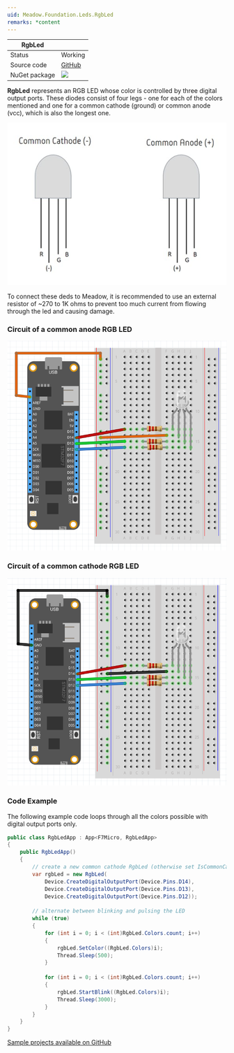 ```yaml
---
uid: Meadow.Foundation.Leds.RgbLed
remarks: *content
---
```


| RgbLed      |             |
|-------------|-------------|
| Status      | Working     |
| Source code | [GitHub](https://github.com/WildernessLabs/Meadow.Foundation/tree/master/Source/Meadow.Foundation.Core/Leds/)  |
| NuGet package | <a href="https://www.nuget.org/packages/Meadow.Foundation/" target="_blank"><img src="https://img.shields.io/nuget/v/Meadow.Foundation.svg?label=Meadow.Foundation" style="width: auto;" /></a> |

**RgbLed** represents an RGB LED whose color is controlled by three digital output ports. These diodes consist of four legs - one for each of the colors mentioned and one for a common cathode (ground) or common anode (vcc), which is also the longest one.

![](../../API_Assets/Meadow.Foundation.Leds.RgbLed/RgbLed.jpg)

To connect these deds to Meadow, it is recommended to use an external resistor of ~270 to 1K ohms to prevent too much current from flowing through the led and causing damage. 

### Circuit of a common anode RGB LED

![](../../API_Assets/Meadow.Foundation.Leds.RgbLed/RgbLed_CommonAnode.png)

### Circuit of a common cathode RGB LED

![](../../API_Assets/Meadow.Foundation.Leds.RgbLed/RgbLed_CommonCathode.png)

### Code Example

The following example code loops through all the colors possible with digital output ports only.

```csharp
public class RgbLedApp : App<F7Micro, RgbLedApp>
{
    public RgbLedApp()
    {
        // create a new common cathode RgbLed (otherwise set IsCommonCathode = false)
        var rgbLed = new RgbLed(
            Device.CreateDigitalOutputPort(Device.Pins.D14),
            Device.CreateDigitalOutputPort(Device.Pins.D13),
            Device.CreateDigitalOutputPort(Device.Pins.D12));

        // alternate between blinking and pulsing the LED 
        while (true)
        {
            for (int i = 0; i < (int)RgbLed.Colors.count; i++)
            {
                rgbLed.SetColor((RgbLed.Colors)i);
                Thread.Sleep(500);
            }

            for (int i = 0; i < (int)RgbLed.Colors.count; i++)
            {
                rgbLed.StartBlink((RgbLed.Colors)i);
                Thread.Sleep(3000);
            }
        }
    }
}
```

[Sample projects available on GitHub](https://github.com/WildernessLabs/Meadow.Foundation/tree/master/Source/Meadow.Foundation.Core.Samples) 